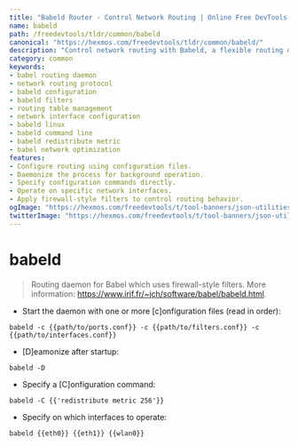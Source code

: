 ```yaml
---
title: "Babeld Router - Control Network Routing | Online Free DevTools by Hexmos"
name: babeld
path: /freedevtools/tldr/common/babeld
canonical: "https://hexmos.com/freedevtools/tldr/common/babeld/"
description: "Control network routing with Babeld, a flexible routing daemon. Configure network interfaces, apply firewall-style filters, and optimize network traffic. Free online tool, no registration required."
category: common
keywords:
- babel routing daemon
- network routing protocol
- babeld configuration
- babeld filters
- routing table management
- network interface configuration
- babeld linux
- babeld command line
- babeld redistribute metric
- babel network optimization
features:
- Configure routing using configuration files.
- Daemonize the process for background operation.
- Specify configuration commands directly.
- Operate on specific network interfaces.
- Apply firewall-style filters to control routing behavior.
ogImage: "https://hexmos.com/freedevtools/t/tool-banners/json-utilities-banner.png"
twitterImage: "https://hexmos.com/freedevtools/t/tool-banners/json-utilities-banner.png"
---
```


# babeld

> Routing daemon for Babel which uses firewall-style filters.
> More information: <https://www.irif.fr/~jch/software/babel/babeld.html>.

- Start the daemon with one or more [c]onfiguration files (read in order):

`babeld -c {{path/to/ports.conf}} -c {{path/to/filters.conf}} -c {{path/to/interfaces.conf}}`

- [D]eamonize after startup:

`babeld -D`

- Specify a [C]onfiguration command:

`babeld -C {{'redistribute metric 256'}}`

- Specify on which interfaces to operate:

`babeld {{eth0}} {{eth1}} {{wlan0}}`
